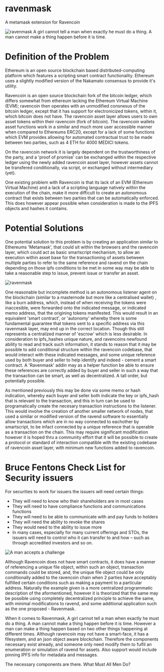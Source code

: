 # ravenmask
A metamask extension for Ravencoin

![ravenmask](https://gateway.ravenland.org/ipfs/QmV7UNzXC9XfBBtyWo1U7KhE3DiJ8mHxokXbWAbbVKSWoU)
A girl cannot tell a man when exactly he must do a thing. A man cannot make a thing happen before it is time.

# Definition of the Problem

Ethereum is an open source blockchain based distributed-computing platform which features a scripting smart contract functionality. Ethereum uses a slightly modified version of the Nakamato consensus to provide it's utility. 

Ravencoin is an open source blockchain fork of the bitcoin ledger, which differs somewhat from ethereum lacking the Ethereum Virtual Machine (EVM); ravencoin then operates with an unmodified consnesus of the bitcoin ledger, except that it has support for electronicized tokens, within it, which bitcoin does not have.  The ravencoin asset layer allows users to own asset tokens within their ravencoin (fork of bitcoin). The ravencoin wallets asset functions work in a similar and much more user accessible manner when compared to Ethereums ERC20, except for a lack of some functions which EVM provides allowing for automated contractual trust to be made between two parties, such as 4 ETH for 4000 MEDICI tokens. 

On the ravencoin network it is largely dependent on the trustworthiness of the party, and a 'proof of promise' can be exchanged within the respective ledger using the newly added ravencoin asset layer, however assets cannot be transfered conditionally, via script, or exchanged without intermediary (yet).

One existing problem with Ravencoin is that its lack of an EVM (Ethereum Virtual Machine) and a lack of a scripting language natively within the execution of the chain, make it more difficult to create an autonomous contract that exists between two parties that can be automatically enforced. This does however appear possible when consideration is made to the IPFS objects and hashes it contains.

# Potential Solutions

One potential solution to this problem is by creating an application similar to Ethereums 'Metamask', that could sit within the browsers and the ravencoin layer, which could act as basic smartscript mechanism, to allow an execution within asset base for the transactioning of assets between multiple parties to refer to the same reference and ravend on the chain depending on those ipfs conditions to be met in some way may be able to take a reasonable step to issue, prevent issue or transfer an asset.

![ravenmask](https://gateway.ravenland.org/ipfs/QmQwHuAKiQ6PTjV89KZThUwNrFJDGgiAKnvn16s9JA6ok9)

One reasonable but incomplete method is an autonomous listener agent on the blockchain (similar to a masternode but more like a centralised wallet) , like a burn address, which, instead of when receiving the tokens were inaccesible, were forwarded onto the indicated message, or indicated memo address, that the origining tokens manifested. This would result in an equivalent 'smart contract', or 'autonomy' whereby there is some fundamental guarantee that tokens sent to a specific address via this ravenmask layer, may end up in the correct location. Though this still represents a centralized manner of 'escrow' which is less desirable. In consideration to ipfs_hashes unique nature, and ravencoins newfound ability to read and track such information, it stands to reason that it may be possible to add conditional structure within the ravencoin codebase, that would interact with these indicated messages, and some unique reference used by both buyer and seller to help identify and indeed - cement a smart contract. A 'Ravenmask' addin may as a helper function be able to ensure these references are correctly added by buyer and seller in such a way that the transaction can be smart, as well as decentralized. A tall order, but potentially possible.

As mentioned previously this may be done via some memo or hash indication, whereby each buyer and seller both indicate the key or ipfs_hash that is relevant to the transaction, and this in turn can be used to programatically create the necesary transaction instructions to the listener. This would involve the creation of another smaller network of nodes, that used a similar or modified version of the ravend software to essentially allow transactions which are in no way connected to eachother by smartscript, to be infact connected by a unique reference that is operable as a transaction on the chain. This may require significant modification however it is hoped thru a community effort that it will be possible to create a protocol or standard of interaction compatible with the existing codebase of ravencoin asset layer, with minimum new functions added to ravencoin. 

# Bruce Fentons Check List for Security issuers

For securities to work for issuers the issuers will need certain things:

* They will need to know who their shareholders are in most cases
* They will need to have compliance functions and communications functions
* They will need to be able to communicate with and pay funds to holders
* They will need the ability to revoke the shares 
* They would need to the ability to issue more
* In many cases, especially for many current offerings and STOs, the issuers will need to control who it can transfer to and how – such as through accredited investors and so on.

![A man accepts a challenge](https://gateway.ravenland.org/ipfs/QmTFxfbrULLCwW5aZKAbbrgRkSj2i3qSQ6yddwSXibuaia)

Although Ravencoin does not have smart contracts, it does have a manner of referencing a unique file object, within such an object, transaction commands could be stored, and, the unique file object could be only conditionally added to the ravencoin chain when 2 parties have acceptably fulfilled certain conditions such as making a payment to a particular address. Naturally the example given is a more centralized programmatic description of the aformentioned, however it is theorized that the same may be possible using completely decentralized principle to achieve the same, with minimal modifications to ravend, and some additional application such as the one proposed - Ravenmask.

When it comes to Ravenmask, A girl cannot tell a man when exactly he must do a thing. A man cannot make a thing happen before it is time. However a man can make a thing happen based on two other things happening at different times. Although ravencoin may not have a smart-face, it has a filesystem, and an json object aware blockchain. Therefore the components necessary exist already, and someone only need modify them to fulfil an enumeration or simulation of ravend for assets. Also support would include pinning IPFS info for metadata and messages. 

The necessary components are there. What Must All Men Do?


